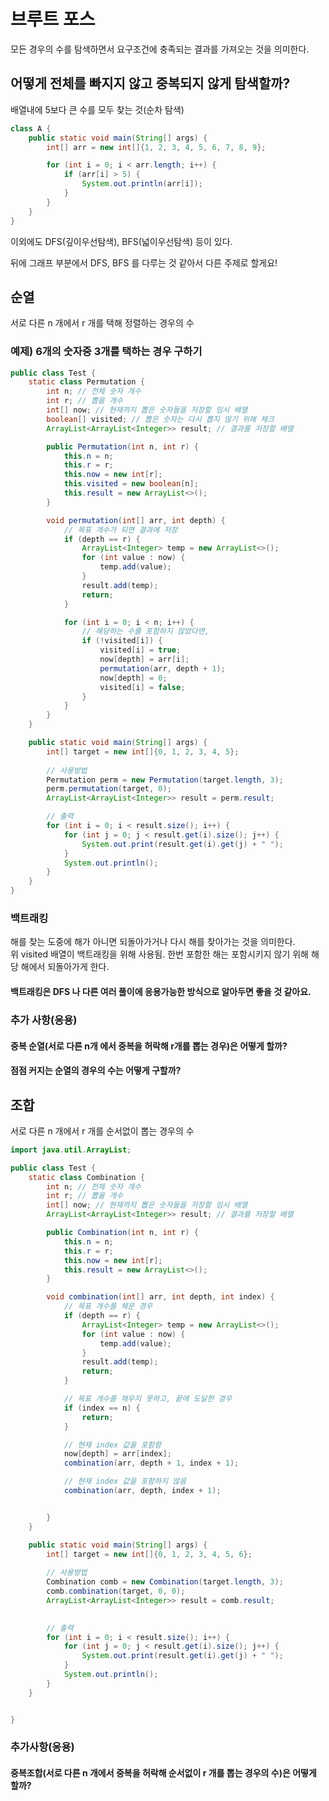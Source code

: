 # 브루트 포스

모든 경우의 수를 탐색하면서 요구조건에 충족되는 결과를 가져오는 것을 의미한다.

## 어떻게 전체를 빠지지 않고 중복되지 않게 탐색할까?

배열내에 5보다 큰 수를 모두 찾는 것(순차 탐색)

```java
class A {
    public static void main(String[] args) {
        int[] arr = new int[]{1, 2, 3, 4, 5, 6, 7, 8, 9};

        for (int i = 0; i < arr.length; i++) {
            if (arr[i] > 5) {
                System.out.println(arr[i]);
            }
        }
    }
}
```

이외에도 DFS(깊이우선탐색), BFS(넓이우선탐색) 등이 있다.

뒤에 그래프 부분에서 DFS, BFS 를 다루는 것 같아서 다른 주제로 할게요!

## 순열

서로 다른 n 개에서 r 개를 택해 정렬하는 경우의 수

### 예제) 6개의 숫자중 3개를 택하는 경우 구하기

```java
public class Test {
    static class Permutation {
        int n; // 전체 숫자 개수
        int r; // 뽑을 개수
        int[] now; // 현재까지 뽑은 숫자들을 저장할 임시 배열
        boolean[] visited; // 뽑은 숫자는 다시 뽑지 않기 위해 체크
        ArrayList<ArrayList<Integer>> result; // 결과를 저장할 배열

        public Permutation(int n, int r) {
            this.n = n;
            this.r = r;
            this.now = new int[r];
            this.visited = new boolean[n];
            this.result = new ArrayList<>();
        }

        void permutation(int[] arr, int depth) {
            // 목표 개수가 되면 결과에 저장
            if (depth == r) {
                ArrayList<Integer> temp = new ArrayList<>();
                for (int value : now) {
                    temp.add(value);
                }
                result.add(temp);
                return;
            }

            for (int i = 0; i < n; i++) {
                // 해당하는 수를 포함하지 않았다면,
                if (!visited[i]) {
                    visited[i] = true;
                    now[depth] = arr[i];
                    permutation(arr, depth + 1);
                    now[depth] = 0;
                    visited[i] = false;
                }
            }
        }
    }

    public static void main(String[] args) {
        int[] target = new int[]{0, 1, 2, 3, 4, 5};
        
        // 사용방법
        Permutation perm = new Permutation(target.length, 3);
        perm.permutation(target, 0);
        ArrayList<ArrayList<Integer>> result = perm.result;

        // 출력
        for (int i = 0; i < result.size(); i++) {
            for (int j = 0; j < result.get(i).size(); j++) {
                System.out.print(result.get(i).get(j) + " ");
            }
            System.out.println();
        }
    }
}
```

### 백트래킹

해를 찾는 도중에 해가 아니면 되돌아가거나 다시 해를 찾아가는 것을 의미한다.  
위 visited 배열이 백트래킹을 위해 사용됨. 한번 포함한 해는 포함시키지 않기 위해 해당 해에서 되돌아가게 한다.

#### 백트래킹은 DFS 나 다른 여러 풀이에 응용가능한 방식으로 알아두면 좋을 것 같아요.


### 추가 사항(응용)

#### 중복 순열(서로 다른 n개 에서 중복을 허락해 r개를 뽑는 경우)은 어떻게 할까?

#### 점점 커지는 순열의 경우의 수는 어떻게 구할까?


## 조합

서로 다른 n 개에서 r 개를 순서없이 뽑는 경우의 수

```java
import java.util.ArrayList;

public class Test {
    static class Combination {
        int n; // 전체 숫자 개수
        int r; // 뽑을 개수
        int[] now; // 현재까지 뽑은 숫자들을 저장할 임시 배열
        ArrayList<ArrayList<Integer>> result; // 결과를 저장할 배열

        public Combination(int n, int r) {
            this.n = n;
            this.r = r;
            this.now = new int[r];
            this.result = new ArrayList<>();
        }

        void combination(int[] arr, int depth, int index) {
            // 목표 개수를 체운 경우
            if (depth == r) {
                ArrayList<Integer> temp = new ArrayList<>();
                for (int value : now) {
                    temp.add(value);
                }
                result.add(temp);
                return;
            }

            // 목표 개수를 채우지 못하고, 끝에 도달한 경우
            if (index == n) {
                return;
            }

            // 현재 index 값을 포함함
            now[depth] = arr[index];
            combination(arr, depth + 1, index + 1);

            // 현재 index 값을 포함하지 않음
            combination(arr, depth, index + 1);


        }
    }

    public static void main(String[] args) {
        int[] target = new int[]{0, 1, 2, 3, 4, 5, 6};
        
        // 사용방법
        Combination comb = new Combination(target.length, 3);
        comb.combination(target, 0, 0);
        ArrayList<ArrayList<Integer>> result = comb.result;

        
        // 출력
        for (int i = 0; i < result.size(); i++) {
            for (int j = 0; j < result.get(i).size(); j++) {
                System.out.print(result.get(i).get(j) + " ");
            }
            System.out.println();
        }
    }


}
```
### 추가사항(응용)

#### 중복조합(서로 다른 n 개에서 중복을 허락해 순서없이 r 개를 뽑는 경우의 수)은 어떻게 할까?

